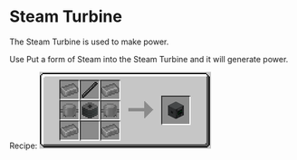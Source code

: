 Steam Turbine
=============

The Steam Turbine is used to make power.

Use
Put a form of Steam into the Steam Turbine and it will generate power.

Recipe:
![](../../img/steam_turbine.png)